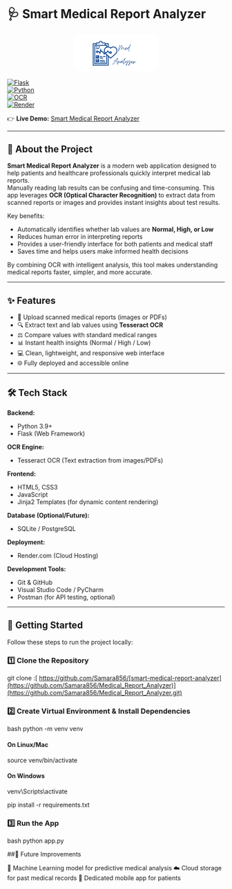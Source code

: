 # 🩺 Smart Medical Report Analyzer  

<p align="center">
  <img src="https://github.com/Samara856/Medical_Report_Analyzer/blob/master/Medical%20Report%20Analyzer%20.png" alt="Logo" width="200" style="border-radius:15px;"/>
</p>




[![Flask](https://img.shields.io/badge/Flask-2.0+-blue.svg)](https://flask.palletsprojects.com/)  
[![Python](https://img.shields.io/badge/Python-3.9+-yellow.svg)](https://www.python.org/)  
[![OCR](https://img.shields.io/badge/OCR-Tesseract-green.svg)](https://github.com/tesseract-ocr/tesseract)  
[![Render](https://img.shields.io/badge/Deployed%20on-Render-purple.svg)](https://render.com/)  

👉 **Live Demo:** [Smart Medical Report Analyzer](https://medical-report-analyzer-2-20m7.onrender.com)  

---

## 📖 About the Project  

**Smart Medical Report Analyzer** is a modern web application designed to help patients and healthcare professionals quickly interpret medical lab reports.  
Manually reading lab results can be confusing and time-consuming. This app leverages **OCR (Optical Character Recognition)** to extract data from scanned reports or images and provides instant insights about test results.  

Key benefits:  
- Automatically identifies whether lab values are **Normal, High, or Low**  
- Reduces human error in interpreting reports  
- Provides a user-friendly interface for both patients and medical staff  
- Saves time and helps users make informed health decisions  

By combining OCR with intelligent analysis, this tool makes understanding medical reports faster, simpler, and more accurate.


---

## ✨ Features  
- 📂 Upload scanned medical reports (images or PDFs)  
- 🔍 Extract text and lab values using **Tesseract OCR**  
- ⚖️ Compare values with standard medical ranges  
- 📊 Instant health insights (Normal / High / Low)  
- 💻 Clean, lightweight, and responsive web interface  
- 🌐 Fully deployed and accessible online  

---

## 🛠️ Tech Stack  

**Backend:**  
- Python 3.9+  
- Flask (Web Framework)  

**OCR Engine:**  
- Tesseract OCR (Text extraction from images/PDFs)  

**Frontend:**  
- HTML5, CSS3  
- JavaScript  
- Jinja2 Templates (for dynamic content rendering)  

**Database (Optional/Future):**  
- SQLite / PostgreSQL  

**Deployment:**  
- Render.com (Cloud Hosting)  

**Development Tools:**  
- Git & GitHub  
- Visual Studio Code / PyCharm  
- Postman (for API testing, optional)  
 

---

## 🚀 Getting Started  

Follow these steps to run the project locally:  

### 1️⃣ Clone the Repository  

git clone :[ https://github.com/Samara856/[smart-medical-report-analyzer](https://github.com/Samara856/Medical_Report_Analyzer)](https://github.com/Samara856/Medical_Report_Analyzer.git)


### 2️⃣ Create Virtual Environment & Install Dependencies

bash
python -m venv venv

#### On Linux/Mac
source venv/bin/activate

#### On Windows
venv\Scripts\activate

pip install -r requirements.txt

### 3️⃣ Run the App

bash
python app.py

##🔮 Future Improvements

🤖 Machine Learning model for predictive medical analysis
☁️ Cloud storage for past medical records
📱 Dedicated mobile app for patients
